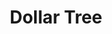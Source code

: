 ---
title: "Dollar Tree"
url: /collinsville/dollar-tree-collinsville-crossing-boulevard/
shop: variety store
---